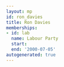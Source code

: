 ```yaml
---
layout: mp
id: ron_davies
title: Ron Davies
memberships:
- id: lab
  name: Labour Party
  start: 
  end: '2000-07-05'
autogenerated: true
---
```

